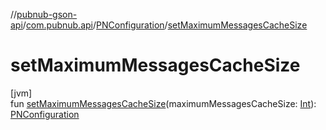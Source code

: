 //[pubnub-gson-api](../../../index.md)/[com.pubnub.api](../index.md)/[PNConfiguration](index.md)/[setMaximumMessagesCacheSize](set-maximum-messages-cache-size.md)

# setMaximumMessagesCacheSize

[jvm]\
fun [setMaximumMessagesCacheSize](set-maximum-messages-cache-size.md)(maximumMessagesCacheSize: [Int](https://kotlinlang.org/api/latest/jvm/stdlib/kotlin/-int/index.html)): [PNConfiguration](index.md)
